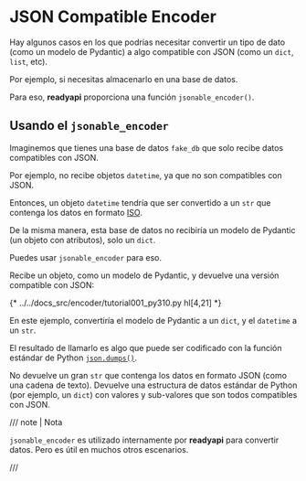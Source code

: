 # JSON Compatible Encoder

Hay algunos casos en los que podrías necesitar convertir un tipo de dato (como un modelo de Pydantic) a algo compatible con JSON (como un `dict`, `list`, etc).

Por ejemplo, si necesitas almacenarlo en una base de datos.

Para eso, **readyapi** proporciona una función `jsonable_encoder()`.

## Usando el `jsonable_encoder`

Imaginemos que tienes una base de datos `fake_db` que solo recibe datos compatibles con JSON.

Por ejemplo, no recibe objetos `datetime`, ya que no son compatibles con JSON.

Entonces, un objeto `datetime` tendría que ser convertido a un `str` que contenga los datos en formato <a href="https://en.wikipedia.org/wiki/ISO_8601" class="external-link" target="_blank">ISO</a>.

De la misma manera, esta base de datos no recibiría un modelo de Pydantic (un objeto con atributos), solo un `dict`.

Puedes usar `jsonable_encoder` para eso.

Recibe un objeto, como un modelo de Pydantic, y devuelve una versión compatible con JSON:

{* ../../docs_src/encoder/tutorial001_py310.py hl[4,21] *}

En este ejemplo, convertiría el modelo de Pydantic a un `dict`, y el `datetime` a un `str`.

El resultado de llamarlo es algo que puede ser codificado con la función estándar de Python <a href="https://docs.python.org/3/library/json.html#json.dumps" class="external-link" target="_blank">`json.dumps()`</a>.

No devuelve un gran `str` que contenga los datos en formato JSON (como una cadena de texto). Devuelve una estructura de datos estándar de Python (por ejemplo, un `dict`) con valores y sub-valores que son todos compatibles con JSON.

/// note | Nota

`jsonable_encoder` es utilizado internamente por **readyapi** para convertir datos. Pero es útil en muchos otros escenarios.

///
